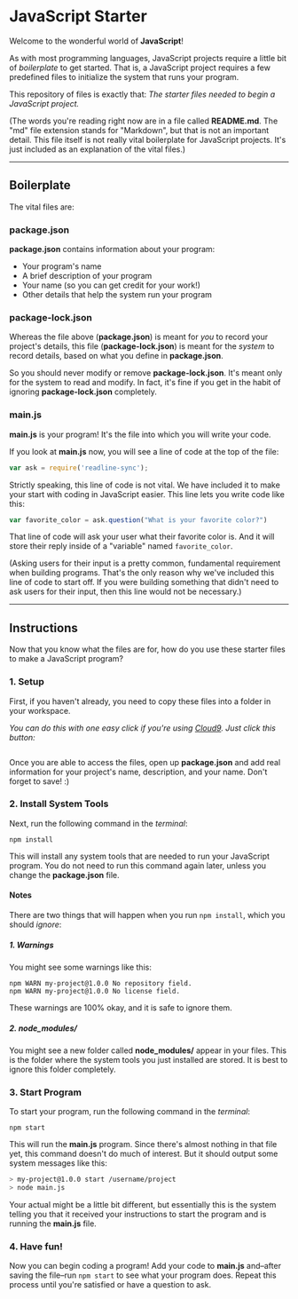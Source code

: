 JavaScript Starter
==================

Welcome to the wonderful world of **JavaScript**!

As with most programming languages, JavaScript projects require a little bit of *boilerplate* to get started. That is, a JavaScript project requires a few predefined files to initialize the system that runs your program.

This repository of files is exactly that: _The starter files needed to begin a JavaScript project._

(The words you're reading right now are in a file called **README.md**. The "md" file extension stands for "Markdown", but that is not an important detail. This file itself is not really vital boilerplate for JavaScript projects. It's just included as an explanation of the vital files.)

---

## Boilerplate

The vital files are:

### package.json

**package.json** contains information about your program:

- Your program's name
- A brief description of your program
- Your name (so you can get credit for your work!)
- Other details that help the system run your program

### package-lock.json

Whereas the file above (**package.json**) is meant for _you_ to record your project's details, this file (**package-lock.json**) is meant for the _system_ to record details, based on what you define in **package.json**.

So you should never modify or remove **package-lock.json**. It's meant only for the system to read and modify. In fact, it's fine if you get in the habit of ignoring **package-lock.json** completely.

### main.js

**main.js** is your program! It's the file into which you will write your code.

If you look at **main.js** now, you will see a line of code at the top of the file:

```js
var ask = require('readline-sync');
```

Strictly speaking, this line of code is not vital. We have included it to make your start with coding in JavaScript easier. This line lets you write code like this:

```js
var favorite_color = ask.question("What is your favorite color?")
```

That line of code will ask your user what their favorite color is. And it will store their reply inside of a "variable" named `favorite_color`.

(Asking users for their input is a pretty common, fundamental requirement when building programs. That's the only reason why we've included this line of code to start off. If you were building something that didn't need to ask users for their input, then this line would not be necessary.)

---

## Instructions

Now that you know what the files are for, how do you use these starter files to make a JavaScript program?

### 1. Setup

First, if you haven't already, you need to copy these files into a folder in your workspace.

_You can do this with one easy click if you're using [Cloud9](http://c9.io). Just click this button:_

<a href="https://c9.io/auth/github?r=https%3A%2F%2Fc9.io%2Fopen%2F%3Fclone_url%3Dgit%2540github.com%253Aomahacodeschool%252Fjavascript-starter-2.git"><img src="https://cl.ly/mld9/create-workspace.png" alt=""></a>

Once you are able to access the files, open up **package.json** and add real information for your project's name, description, and your name. Don't forget to save! :)

### 2. Install System Tools

Next, run the following command in the _terminal_:

```
npm install
```

This will install any system tools that are needed to run your JavaScript program. You do not need to run this command again later, unless you change the **package.json** file.

#### Notes

There are two things that will happen when you run `npm install`, which you should _ignore_:

##### 1. Warnings

You might see some warnings like this:

```
npm WARN my-project@1.0.0 No repository field.
npm WARN my-project@1.0.0 No license field.
```

These warnings are 100% okay, and it is safe to ignore them.

##### 2. node_modules/

You might see a new folder called **node_modules/** appear in your files. This is the folder where the system tools you just installed are stored. It is best to ignore this folder completely.

### 3. Start Program

To start your program, run the following command in the _terminal_:

```
npm start
```

This will run the **main.js** program. Since there's almost nothing in that file yet, this command doesn't do much of interest. But it should output some system messages like this:

```bash
> my-project@1.0.0 start /username/project
> node main.js
```

Your actual might be a little bit different, but essentially this is the system telling you that it received your instructions to start the program and is running the **main.js** file.

### 4. Have fun!

Now you can begin coding a program! Add your code to **main.js** and–after saving the file–run `npm start` to see what your program does. Repeat this process until you're satisfied or have a question to ask.